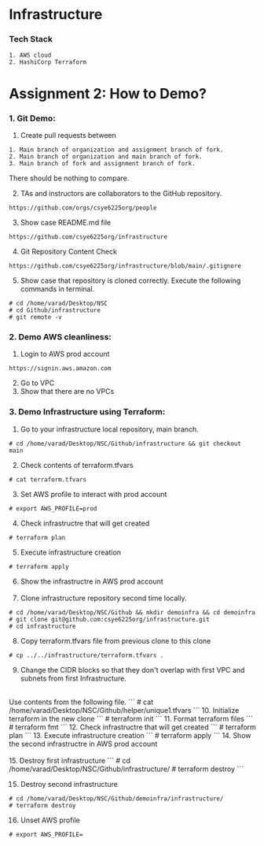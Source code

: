 # Infrastructure

### Tech Stack
```
1. AWS cloud
2. HashiCorp Terraform
```


# Assignment 2: How to Demo?

### 1. Git Demo:

1. Create pull requests between
```
1. Main branch of organization and assignment branch of fork.
2. Main branch of organization and main branch of fork.
3. Main branch of fork and assignment branch of fork.
```
There should be nothing to compare.

2.  TAs and instructors are collaborators to the GitHub repository.
```
https://github.com/orgs/csye6225org/people
```
3. Show case README.md file
```
https://github.com/csye6225org/infrastructure
```
4. Git Repository Content Check

```
https://github.com/csye6225org/infrastructure/blob/main/.gitignore
```
5. Show case that repository is cloned correctly.
   Execute the following commands in terminal.
```
# cd /home/varad/Desktop/NSC
# cd Github/infrastructure
# git remote -v
```

### 2. Demo AWS cleanliness:

1. Login to AWS prod account
```
https://signin.aws.amazon.com
```
2. Go to VPC
3. Show that there are no VPCs

### 3. Demo Infrastructure using Terraform:

1. Go to your infrastructure local repository, main branch.

```
# cd /home/varad/Desktop/NSC/Github/infrastructure && git checkout main
```

2. Check contents of terraform.tfvars
```
# cat terraform.tfvars
```

3. Set AWS profile to interact with prod account
```
# export AWS_PROFILE=prod
```

4. Check infrastructre that will get created
```
# terraform plan
```
5. Execute infrastructure creation
```
# terraform apply
```
6. Show the infrastructre in AWS prod account
<br><br>
7. Clone infrastructure repository second time locally.
```
# cd /home/varad/Desktop/NSC/Github && mkdir demoinfra && cd demoinfra
# git clone git@github.com:csye6225org/infrastructure.git
# cd infrastructure

```
8. Copy terraform.tfvars file from previous clone to this clone
```
# cp ../../infrastructure/terraform.tfvars .
```
9. Change the CIDR blocks so that they don't overlap with first VPC and subnets from first Infrastructure.
<br>
Use contents from the following file.
```
# cat /home/varad/Desktop/NSC/Github/helper/unique1.tfvars
```
10. Initialize terraform in the new clone
```
# terraform init
```
11. Format terraform files
```
# terraform fmt
```
12. Check infrastructre that will get created
```
# terraform plan
```
13. Execute infrastructure creation
```
# terraform apply
```
14. Show the second infrastructre in AWS prod account
<br><br>
15. Destroy first infrastructure
```
# cd /home/varad/Desktop/NSC/Github/infrastructure/
# terraform destroy
```

15. Destroy second infrastructure
```
# cd /home/varad/Desktop/NSC/Github/demoinfra/infrastructure/
# terraform destroy
```

16.  Unset AWS profile 
```
# export AWS_PROFILE=
```